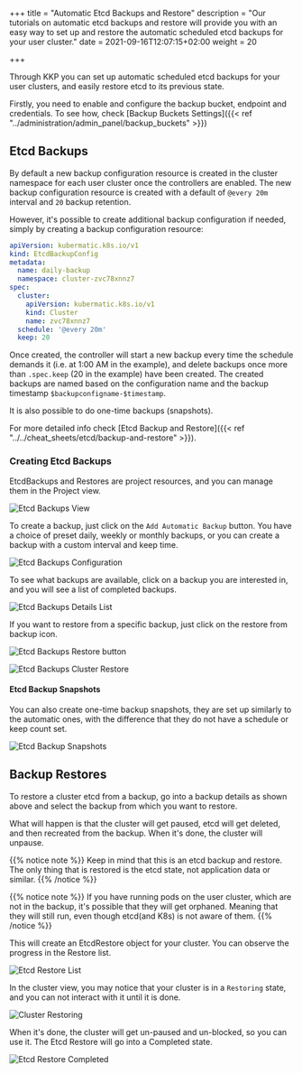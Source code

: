 +++
title = "Automatic Etcd Backups and Restore"
description = "Our tutorials on automatic etcd backups and restore will provide you with an easy way to set up and restore the automatic scheduled etcd backups for your user cluster."
date = 2021-09-16T12:07:15+02:00
weight = 20

+++

Through KKP you can set up automatic scheduled etcd backups for your user clusters, and easily restore etcd to its previous state.

Firstly, you need to enable and configure the backup bucket, endpoint and credentials. To see how, check [Backup Buckets Settings]({{< ref "../administration/admin_panel/backup_buckets" >}}) 

## Etcd Backups

By default a new backup configuration resource is created in the cluster namespace for each user cluster once the controllers are enabled.
The new backup configuration resource is created with a default of `@every 20m` interval and `20` backup retention.

However, it's possible to create additional backup configuration if needed, simply by creating a backup configuration resource:

```yaml
apiVersion: kubermatic.k8s.io/v1
kind: EtcdBackupConfig
metadata:
  name: daily-backup
  namespace: cluster-zvc78xnnz7
spec:
  cluster:
    apiVersion: kubermatic.k8s.io/v1
    kind: Cluster
    name: zvc78xnnz7
  schedule: '@every 20m'
  keep: 20
```

Once created, the controller will start a new backup every time the schedule demands it (i.e. at 1:00 AM in the example),
and delete backups once more than `.spec.keep` (20 in the example) have been created. The created backups are named based
on the configuration name and the backup timestamp `$backupconfigname-$timestamp`.

It is also possible to do one-time backups (snapshots).

For more detailed info check [Etcd Backup and Restore]({{< ref "../../cheat_sheets/etcd/backup-and-restore" >}}).

### Creating Etcd Backups

EtcdBackups and Restores are project resources, and you can manage them in the Project view.

![Etcd Backups View](/img/kubermatic/v2.18/ui/etcd_backups.png?classes=shadow,border "Project Etcd Backups")

To create a backup, just click on the `Add Automatic Backup` button. You have a choice of preset daily, weekly or monthly backups,
or you can create a backup with a custom interval and keep time.

![Etcd Backups Configuration](/img/kubermatic/v2.18/ui/add_etcd_backup.png?classes=shadow,border "Etcd Backups Configuration")

To see what backups are available, click on a backup you are interested in, and you will see a list of completed backups.

![Etcd Backups Details List](/img/kubermatic/v2.18/ui/backups_list.png?classes=shadow,border "Etcd Backups Details")

If you want to restore from a specific backup, just click on the restore from backup icon.

![Etcd Backups Restore button](/img/kubermatic/v2.18/ui/restore_backup.png?classes=shadow,border "Restore backup button")

![Etcd Backups Cluster Restore](/img/kubermatic/v2.18/ui/restore_cluster.png?classes=shadow,border "Restore etcd backup for cluster")

#### Etcd Backup Snapshots

You can also create one-time backup snapshots, they are set up similarly to the automatic ones, with the difference that they do not
have a schedule or keep count set.

![Etcd Backup Snapshots](/img/kubermatic/v2.18/ui/backup_snapshots.png?classes=shadow,border "Etcd Backup Snapshots")

## Backup Restores

To restore a cluster etcd from a backup, go into a backup details as shown above and select the backup from which you want to restore. 

What will happen is that the cluster will get paused, etcd will get deleted, and then recreated from the backup. When it's done, the cluster will unpause.

{{% notice note %}}
Keep in mind that this is an etcd backup and restore. The only thing that is restored is the etcd state, not application data or similar.
{{% /notice %}}

{{% notice note %}}
If you have running pods on the user cluster, which are not in the backup, it's possible that they will get orphaned. 
Meaning that they will still run, even though etcd(and K8s) is not aware of them.
{{% /notice %}}

This will create an EtcdRestore object for your cluster. You can observe the progress in the Restore list.

![Etcd Restore List](/img/kubermatic/v2.18/ui/restore_list.png?classes=shadow,border "Etcd Restore List")

In the cluster view, you may notice that your cluster is in a `Restoring` state, and you can not interact with it until it is done.

![Cluster Restoring](/img/kubermatic/v2.18/ui/cluster_restoring.png?classes=shadow,border "Cluster Restoring")

When it's done, the cluster will get un-paused and un-blocked, so you can use it. The Etcd Restore will go into a Completed state.

![Etcd Restore Completed](/img/kubermatic/v2.18/ui/restore_completed.png?classes=shadow,border "Etcd Restore Completed")

